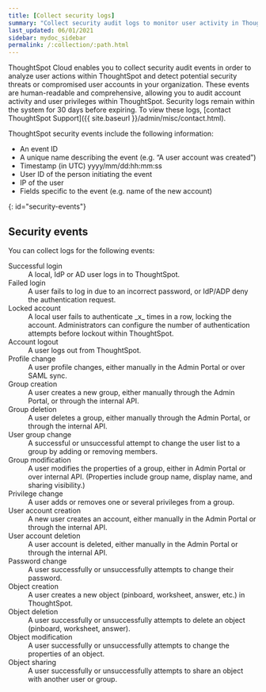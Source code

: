 ```yaml
---
title: [Collect security logs]
summary: "Collect security audit logs to monitor user activity in ThoughtSpot and increase your system security."
last_updated: 06/01/2021
sidebar: mydoc_sidebar
permalink: /:collection/:path.html
---
```


ThoughtSpot Cloud enables you to collect security audit events in order to analyze user actions within ThoughtSpot and detect potential security threats or compromised user accounts in your organization. These events are human-readable and comprehensive, allowing you to audit account activity and user privileges within ThoughtSpot. Security logs remain within the system for 30 days before expiring. To view these logs, [contact ThoughtSpot Support]({{ site.baseurl }}/admin/misc/contact.html).

ThoughtSpot security events include the following information:
- An event ID
- A unique name describing the event (e.g. “A user account was created”)
- Timestamp (in UTC) yyyy/mm/dd:hh:mm:ss
- User ID of the person initiating the event
- IP of the user
- Fields specific to the event (e.g. name of the new account)

{: id="security-events"}
## Security events

You can collect logs for the following events:

<dl>
 <dlentry id ="successful-login">
  <dt>Successful login</dt>
  <dd>A local, IdP or AD user logs in to ThoughtSpot.</dd>
 </dlentry>
 <dlentry id ="failed-login">
  <dt>Failed login</dt>
  <dd>A user fails to log in due to an incorrect password, or IdP/ADP deny the authentication request.</dd>
 </dlentry>
 <dlentry id ="locked-account">
  <dt>Locked account</dt>
  <dd>A local user fails to authenticate _x_ times in a row, locking the account. Administrators can configure the number of authentication attempts before lockout within ThoughtSpot.</dd>
 </dlentry>
 <dlentry id ="account-logout">
  <dt>Account logout</dt>
  <dd>A user logs out from ThoughtSpot.</dd>
 </dlentry>
 <dlentry id ="profile-change">
  <dt>Profile change</dt>
  <dd>A user profile changes, either manually in the Admin Portal or over SAML sync.</dd>
 </dlentry>
 <dlentry id ="group-creation">
  <dt>Group creation</dt>
  <dd>A user creates a new group, either manually through the Admin Portal, or through the internal API.</dd>
 </dlentry>
 <dlentry id ="group-deletion">
  <dt>Group deletion</dt>
  <dd>A user deletes a group, either manually through the Admin Portal, or through the internal API.</dd>
 </dlentry>
 <dlentry id ="user-group-change">
  <dt>User group change</dt>
  <dd>A successful or unsuccessful attempt to change the user list to a group by adding or removing members.</dd>
 </dlentry>
 <dlentry id ="group-modification">
  <dt>Group modification</dt>
  <dd>A user modifies the properties of a group, either in Admin Portal or over internal API. (Properties include group name, display name, and sharing visibility.)</dd>
 </dlentry>
 <dlentry id ="privilege-change">
  <dt>Privilege change</dt>
  <dd>A user adds or removes one or several privileges from a group.</dd>
 </dlentry>
 <dlentry id ="user-account-creation">
  <dt>User account creation</dt>
  <dd>A new user creates an account, either manually in the Admin Portal or through the internal API.</dd>
 </dlentry>
 <dlentry id ="user-account-deletion">
  <dt>User account deletion</dt>
  <dd>A user account is deleted, either manually in the Admin Portal or through the internal API.</dd>
 </dlentry>
 <dlentry id ="password-change">
  <dt>Password change</dt>
  <dd>A user successfully or unsuccessfully attempts to change their password.</dd>
 </dlentry>
 <dlentry id ="object-creation">
  <dt>Object creation</dt>
  <dd>A user creates a new object (pinboard, worksheet, answer, etc.) in ThoughtSpot.</dd>
 </dlentry>
 <dlentry id="object-deletion">
  <dt>Object deletion</dt>
  <dd>A user successfully or unsuccessfully attempts to delete an object (pinboard, worksheet, answer).</dd>
 </dlentry>
 <dlentry id="object-modification">
  <dt>Object modification</dt>
  <dd>A user successfully or unsuccessfully attempts to change the properties of an object.</dd>
 </dlentry>
 <dlentry id="object-sharing">
  <dt>Object sharing</dt>
  <dd>A user successfully or unsuccessfully attempts to share an object with another user or group.</dd>
 </dlentry>
</dl>


<!--
ThoughtSpot includes a number of management tools, monitoring applications, and automated processes to support system security. System security includes managing access and privileges, audit logs, security policies, and Linux OS installed package updates.

## Audit logs

There are several ways you can view audit log information in ThoughtSpot. You can see recent events in the Control Center or view more detailed audit logs using tscli. Administrators can view audit logs of configuration changes users have made to ThoughtSpot in these ways:

- Monitor events from the [Control Center]({{ site.baseurl }}/admin/system-monitor/monitor-pinboards.html#).
- Generate audit log reports through the `tscli` command.


You can access an audit log of cluster events through tscli. You can also access information on cluster updates, configurations, data loading and metadata events.

Use the `tscli event list` command to return an audit list of events from the cluster. The syntax is:

```
tscli event list
   [--include <all|config|notification>]
   [--since <hours,minutes,days>
   | --from <yyyymmdd-HH:MM>
   --to <yyyymmdd-HH:MM>]
   [--detail]
   [--summary_contains
   <'string1'| 'string2' ...>]
   [--detail_contains
   <'string1'| 'string2' ...>]
   [--attributes
   <key1='value1'|
   key2='value2' ...>]
```

Optional parameters are:

| Parameter | Description |
|---------------|---------------------|
| `--include` | Specifies the type of events to include, and can be `all`, `config`, or `notification`. |
| `--detail` | Returns the events in a detail format rather than a tabular summary, which is the default. |
| `--summary_contains <'string1' | 'string2' ...>` | Specifies a string to check for in the event summary. Enclose strings in single quotes, and separate multiple strings with &pipe;. Events that match all specified strings will be returned. |
| `--detail_contains <'string1'| 'string2' ...>` | Specifies a string to check for in the detail. Enclose strings in single quotes, and separate multiple strings with `|` (pipe symbol). Events that match all specified strings will be returned.|
| `--attributes <key1='value1' &pipe; key2='value2' ...>` | Specifies attributes to match as key=value pairs. Separate multiple attributes with `|` (pipe symbol). Events that match all specified key/value pairs will be returned. Put single quotes around the value(s). |

And a time window made up of either:

- `--since <hours,minutes,days>` is a time in the past for where the event audit begins, ending at the present time. Specify a human readable duration string, e.g. 4h (4 hours), 30m (30 minutes), 1d (1 day).

Or both:

- `--from <yyyymmdd-HH:MM>` is a timestamp for where to begin the event audit. It must be of the form: yyyymmdd-HH:MM.
- `--to <yyyymmdd-HH:MM>` is a timestamp for where to end the event audit. It must be of the form: yyyymmdd-HH:MM.

To get audit logs:

1. Log in to the Linux shell using SSH.
2. Issue the `tscli event list` command, with the desired parameters, for example:

    ```
    $ tscli event list
       --include config
       --since 24 hours
    ```


## Security policies

Security policies are the principles and processes ThoughtSpot uses in development to ensure a product that conforms to security standards. Security policies ensure a secure product with each release. When a release is in development, each build is tested using Qualys Network Security and Vulnerability Management Suite. Issues and vulnerabilities are fixed proactively, based on the results.

The ThoughtSpot Engineering and ThoughtSpot Support teams are notified of Common Vulnerabilities and Exposures (CVEs), so they can patch OS packages proactively as well. You can view installed packages along with their version numbers at any time, in order to see if you require an update to ThoughtSpot.

Whenever a CVE is identified, and an OS package needs to be updated, the next patch release will include the patch or update. You can view installed Linux packages at any time, along with the version numbers of the installed packages.

## Third-party security software for security, governance, and monitoring of ThoughtSpot

You can install supported [third-party security and monitoring software]({{ site.baseurl}}/admin/data-security/about-secure-monitor-sw.html#) on a ThoughtSpot cluster.
-->
